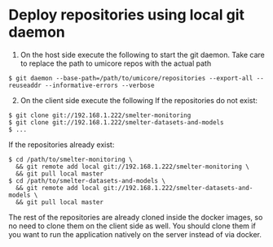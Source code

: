 # Deploy repositories using local git daemon
1. On the host side execute the following to start the git daemon. Take care to
replace the path to umicore repos with the actual path
```shell
$ git daemon --base-path=/path/to/umicore/repositories --export-all --reuseaddr --informative-errors --verbose
```
2. On the client side execute the following
If the repositories do not exist:
```shell
$ git clone git://192.168.1.222/smelter-monitoring
$ git clone git://192.168.1.222/smelter-datasets-and-models
$ ...
```
If the repositories already exist:
```shell
$ cd /path/to/smelter-monitoring \
  && git remote add local git://192.168.1.222/smelter-monitoring \
  && git pull local master
$ cd /path/to/smelter-datasets-and-models \
  && git remote add local git://192.168.1.222/smelter-datasets-and-models \
  && git pull local master
```

The rest of the repositories are already cloned inside the docker images, so
no need to clone them on the client side as well. You should clone them if you
want to run the application natively on the server instead of via docker.
